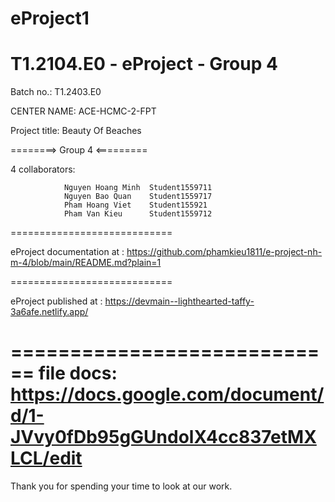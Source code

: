 
# eProject1

# T1.2104.E0 - eProject - Group 4

Batch no.: T1.2403.E0

CENTER NAME: ACE-HCMC-2-FPT

Project title: Beauty Of Beaches

========> Group 4 <=========

4 collaborators:

                Nguyen Hoang Minh  Student1559711
                Nguyen Bao Quan    Student1559717
                Pham Hoang Viet    Student155921
                Pham Van Kieu      Student1559712   
============================

eProject documentation at  :   https://github.com/phamkieu1811/e-project-nh-m-4/blob/main/README.md?plain=1

============================

eProject published at : https://devmain--lighthearted-taffy-3a6afe.netlify.app/

============================
   file docs:    https://docs.google.com/document/d/1-JVvy0fDb95gGUndolX4cc837etMXLCL/edit
============================

Thank you for spending your time to look at our work.
